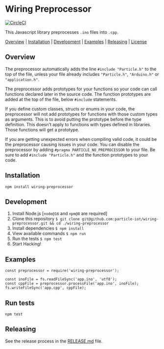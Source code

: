# Wiring Preprocessor

[![CircleCI](https://dl.circleci.com/status-badge/img/gh/particle-iot/wiring-preprocessor/tree/master.svg?style=svg)](https://dl.circleci.com/status-badge/redirect/gh/particle-iot/wiring-preprocessor/tree/master)

This Javascript library preprocesses `.ino` files into `.cpp`.

[Overview](#overview) | [Installation](#installation) | [Development](#development) | [Examples](#examples) | [Releasing](#releasing) | [License](#license)


## Overview

The preprocessor automatically adds the line `#include "Particle.h"` to the top of the file, unless your file already includes `"Particle.h"`, `"Arduino.h"` or `"application.h"`.

The preprocessor adds prototypes for your functions so your code can call functions declared later in the source code. The function prototypes are added at the top of the file, below `#include` statements.

If you define custom classes, structs or enums in your code, the preprocessor will not add prototypes for functions with those custom types as arguments. This is to avoid putting the prototype before the type definition. This doesn't apply to functions with types defined in libraries. Those functions will get a prototype.

If you are getting unexpected errors when compiling valid code, it could be the preprocessor causing issues in your code. You can disable the preprocessor by adding `#pragma PARTICLE_NO_PREPROCESSOR` to your file. Be sure to add `#include "Particle.h"` and the function prototypes to your code.


## Installation

```
npm install wiring-preprocessor
```


## Development

1. Install Node.js [`node@16` and `npm@8` are required]
1. Clone this repository `$ git clone git@github.com:particle-iot/wiring-preprocessor.git && cd ./wiring-preprocessor`
1. Install dependencies `$ npm install`
1. View available commands `$ npm run`
1. Run the tests `$ npm test`
1. Start Hacking!


## Examples

```
const preprocessor = require('wiring-preprocessor');

const inoFile = fs.readFileSync('app.ino', 'utf8');
const cppFile = preprocessor.processFile('app.ino', inoFile);
fs.writeFileSync('app.cpp', cppFile);
```


## Run tests

```
npm test
```


## Releasing

See the release process in the [RELEASE.md](RELEASE.md) file.
